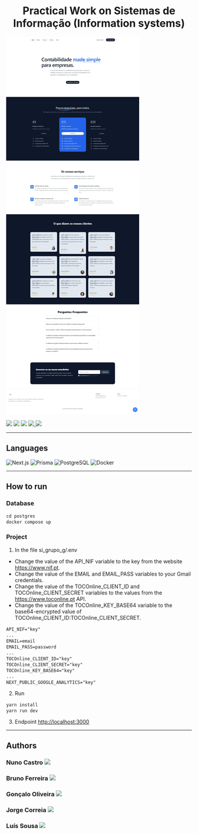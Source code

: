 <h1 align="center">Practical Work on Sistemas de Informação (Information systems)</h1>

<img src="https://github.com/nunofbcastro-ESTG-IPP/SI_2022_2023/blob/main/images/Page.png?raw=true"/>

<p>
  <img src="http://img.shields.io/static/v1?style=for-the-badge&label=School%20year&message=2022/2023&color=sucess"/>
  <img src="http://img.shields.io/static/v1?style=for-the-badge&label=Discipline&message=SI&color=sucess"/>
  <img src="http://img.shields.io/static/v1?style=for-the-badge&label=Grade&message=16&color=sucess"/>
  <a href="https://github.com/nunofbcastro-ESTG-IPP/SI_2022_2023/tree/main/Enunciado" target="_blank">
    <img src="https://img.shields.io/badge/-Utterance-grey?style=for-the-badge"/>
  </a>
  <a href="https://github.com/nunofbcastro-ESTG-IPP/SI_2022_2023/tree/main/Relatorio" target="_blank">
    <img src="https://img.shields.io/badge/-Report-grey?style=for-the-badge"/>
  </a>
</p>

---

<h2>Languages</h2>
<p align="left"> 
  <img src="https://img.shields.io/static/v1?style=for-the-badge&amp;message=Next.js&amp;color=000000&amp;logo=Next.js&amp;logoColor=FFFFFF&amp;label=" alt="Next.js">
  <img src="https://img.shields.io/static/v1?style=for-the-badge&amp;message=Prisma&amp;color=2D3748&amp;logo=Prisma&amp;logoColor=FFFFFF&amp;label=" alt="Prisma">
  <img src="https://img.shields.io/static/v1?style=for-the-badge&amp;message=PostgreSQL&amp;color=4169E1&amp;logo=PostgreSQL&amp;logoColor=FFFFFF&amp;label=" alt="PostgreSQL">
  <img src="https://img.shields.io/static/v1?style=for-the-badge&amp;message=Docker&amp;color=2496ED&amp;logo=Docker&amp;logoColor=FFFFFF&amp;label=" alt="Docker">
</p>

---

<h2>How to run</h2>

<h3>Database</h3>

```
cd postgres
docker compose up
```

<h3>Project</h3>

1. In the file si_grupo_g/.env
  - Change the value of the API_NIF variable to the key from the website https://www.nif.pt.
  - Change the value of the EMAIL and EMAIL_PASS variables to your Gmail credentials.
  - Change the value of the TOCOnline_CLIENT_ID and TOCOnline_CLIENT_SECRET variables to the values from the https://www.toconline.pt API.
  - Change the value of the TOCOnline_KEY_BASE64 variable to the base64-encrypted value of TOCOnline_CLIENT_ID:TOCOnline_CLIENT_SECRET.
```
API_NIF="key"
...
EMAIL=email
EMAIL_PASS=password
...
TOCOnline_CLIENT_ID="key"
TOCOnline_CLIENT_SECRET="key"
TOCOnline_KEY_BASE64="key"
...
NEXT_PUBLIC_GOOGLE_ANALYTICS="key"
```
2. Run
```
yarn install
yarn run dev
```
3. Endpoint [http://localhost:3000](http://localhost:3000)

---

<h2>Authors</h2>

<h3>
  Nuno Castro
  <a href="https://github.com/nunofbcastro?tab=followers">
    <img src="https://img.shields.io/github/followers/nunofbcastro.svg?style=for-the-badge&label=Follow" height="20"/>
  </a>
</h3>

<h3>
  Bruno Ferreira
  <a href="https://github.com/brunoferreira0106?tab=followers">
    <img src="https://img.shields.io/github/followers/brunoferreira0106.svg?style=for-the-badge&label=Follow" height="20"/>
  </a>
</h3>

<h3>
  Gonçalo Oliveira
  <a href="https://github.com/oliveira1712?tab=followers">
    <img src="https://img.shields.io/github/followers/oliveira1712.svg?style=for-the-badge&label=Follow" height="20"/>
  </a>
</h3>

<h3>
  Jorge Correia
  <a href="https://github.com/JorgeMFC?tab=followers">
    <img src="https://img.shields.io/github/followers/JorgeMFC.svg?style=for-the-badge&label=Follow" height="20"/>
  </a>
</h3>

<h3>
  Luís Sousa
  <a href="https://github.com/luisousa14?tab=followers">
    <img src="https://img.shields.io/github/followers/luisousa14.svg?style=for-the-badge&label=Follow" height="20"/>
  </a>
</h3>

